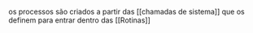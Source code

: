 os processos são criados a partir das [[chamadas de sistema]] que os definem para entrar dentro das [[Rotinas]] 